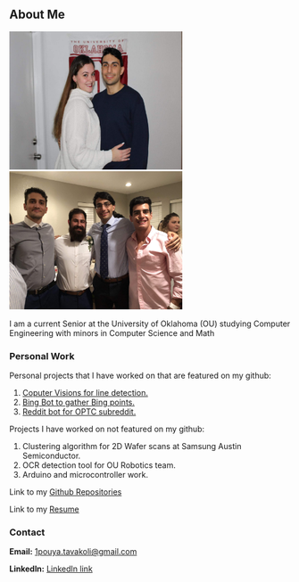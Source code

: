 ## About Me
<p float="left">
  <img src="Images/IMG-20190314-WA0003.jpg" width="310" height="248" />
  <img src="/Images/Snapchat-333778202.jpg" width="310" height="248" /> 
</p>


I am a current Senior at the University of Oklahoma (OU) studying Computer Engineering with minors in Computer Science and Math


### Personal Work
Personal projects that I have worked on that are featured on my github:

1. [Coputer Visions for line detection.](https://github.com/PouyaT/map_projection)
2. [Bing Bot to gather Bing points.](https://github.com/PouyaT/BingBot)
3. [Reddit bot for OPTC subreddit.](https://github.com/PouyaT/OPTC-reddit-bot)

Projects I have worked on not featured on my github:
1. Clustering algorithm for 2D Wafer scans at Samsung Austin Semiconductor.
2. OCR detection tool for OU Robotics team.
3. Arduino and microcontroller work.

Link to my [Github Repositories](https://github.com/PouyaT)

Link to my <a href="https://github.com/PouyaT/PouyaT.github.io/blob/master/Resume.pdf" target="_blank">Resume</a>

### Contact

**Email:** 1pouya.tavakoli@gmail.com

**LinkedIn:** [LinkedIn link](https://www.linkedin.com/in/pouya-tavakoli-33726a14b/)

